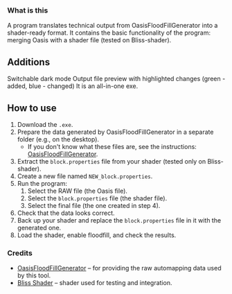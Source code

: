 ### What is this
A program translates technical output from OasisFloodFillGenerator into a shader-ready format.
It contains the basic functionality of the program: merging Oasis with a shader file (tested on Bliss-shader).


## Additions

Switchable dark mode
Output file preview with highlighted changes (green - added, blue - changed)
It is an all-in-one exe.

## How to use

1. Download the `.exe`.
2. Prepare the data generated by OasisFloodFillGenerator in a separate folder (e.g., on the desktop).  
   - If you don't know what these files are, see the instructions: [OasisFloodFillGenerator](https://github.com/MikiP98/OasisFloodFillGenerator).
3. Extract the `block.properties` file from your shader (tested only on Bliss-shader).
4. Create a new file named `NEW_block.properties`.
5. Run the program:
   1. Select the RAW file (the Oasis file).
   2. Select the `block.properties` file (the shader file).
   3. Select the final file (the one created in step 4).
6. Check that the data looks correct.
7. Back up your shader and replace the `block.properties` file in it with the generated one.
8. Load the shader, enable floodfill, and check the results.


### Credits
- [OasisFloodFillGenerator](https://github.com/MikiP98/OasisFloodFillGenerator) – for providing the raw automapping data used by this tool.  
- [Bliss Shader](https://github.com/X0nk/Bliss-Shader) – shader used for testing and integration.  
